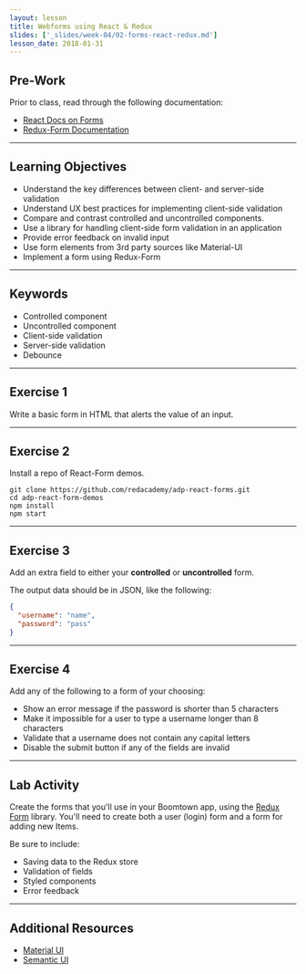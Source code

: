 ```yaml
---
layout: lesson
title: Webforms using React & Redux
slides: ['_slides/week-04/02-forms-react-redux.md']
lesson_date: 2018-01-31
---
```


## Pre-Work

Prior to class, read through the following documentation:

* [React Docs on Forms](https://facebook.github.io/react/docs/forms.html)
* [Redux-Form Documentation](http://redux-form.com/7.0.1/)

---

## Learning Objectives

* Understand the key differences between client- and server-side validation
* Understand UX best practices for implementing client-side validation
* Compare and contrast controlled and uncontrolled components.
* Use a library for handling client-side form validation in an application
* Provide error feedback on invalid input
* Use form elements from 3rd party sources like Material-UI
* Implement a form using Redux-Form

---

## Keywords

* Controlled component
* Uncontrolled component
* Client-side validation
* Server-side validation
* Debounce

---

## Exercise 1

Write a basic form in HTML that alerts the value of an input.

---

## Exercise 2

Install a repo of React-Form demos.

```shell
git clone https://github.com/redacademy/adp-react-forms.git
cd adp-react-form-demos
npm install
npm start
```

---

## Exercise 3

Add an extra field to either your **controlled** or **uncontrolled** form.

The output data should be in JSON, like the following:

```json
{
  "username": "name",
  "password": "pass"
}
```

---

## Exercise 4

Add any of the following to a form of your choosing:

* Show an error message if the password is shorter than 5 characters
* Make it impossible for a user to type a username longer than 8 characters
* Validate that a username does not contain any capital letters
* Disable the submit button if any of the fields are invalid

---

## Lab Activity

Create the forms that you'll use in your Boomtown app, using the [Redux Form](http://redux-form.com) library.
You'll need to create both a user (login) form and a form for adding new Items.

Be sure to include:

* Saving data to the Redux store
* Validation of fields
* Styled components
* Error feedback

---

## Additional Resources

* [Material UI](https://github.com/callemall/material-ui)
* [Semantic UI](http://react.semantic-ui.com/)
